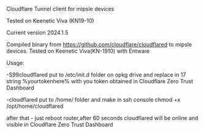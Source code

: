 Cloudflare Tunnel client for mipsle devices

Tested on Keenetic Viva (KN19-10)

Current version 2024.1.5

Compiled binary from https://github.com/cloudflare/cloudflared to mipsle devices.
Tested on Keenetic Viva(KN-1910) with Entware

Usage:

-S99cloudflared put to /etc/init.d folder on opkg drive and replace in 17 string %yourtokenhere% with you token obtained in Cloudflare Zero Trust Dashboard

-cloudflared put to /home/ folder and make in ssh console chmod +x /opt/home/cloudflared

after that - just reboot router,after 60 seconds cloudflared will be online and visible in Cloudflare Zero Trust Dashboard


